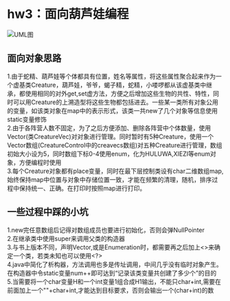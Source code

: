 # hw3：面向葫芦娃编程

![UML图](https://github.com/shi1ro/java-2019-homeworks/blob/master/3-OOPAdvanced/%E6%AC%A7%E4%B9%89%E6%9D%B0-171830568/image/UML.png)

## 面向对象思路

1.由于蛇精、葫芦娃等个体都具有位置，姓名等属性，将这些属性聚合起来作为一个虚基类Creature，葫芦娃，爷爷，蝎子精，蛇精，小喽啰都从该虚基类中继承，都使用相同的对外get,set虚方法，方便之后增加这些生物的共性、特性，同时可以用Creature的上溯造型将这些生物都包括进去。一些某一类所有对象公用的变量，如该类对象在map中的表示形式，该类一共new了几个对象等信息使用static变量修饰</br>
2.由于各阵营人数不固定，为了之后方便添加、删除各阵营中个体数量，使用Vector<Creature>(类CreatureVec)对对象进行管理。同时暂时有5种Creature，使用一个Vector<Creature>数组(CreatureControl中的creavecs数组)对五种Creature进行管理，数组初始大小设为5，同时数组下标0-4使用enum，化为HULUWA,XIEZI等enum对象，方便编程时使用</br>
3.每个Creature对象都有place变量，同时在最下层控制类设有char二维数组map,始终保持map中位置与对象中存储位置一致，才能在频繁的清理，随机，排序过程中保持统一、正确。在打印时按照map进行打印。</br>
  
## 一些过程中踩的小坑
1.new完任意数组后记得对数组成员也要进行初始化，否则会弹NullPointer</br>
2.在继承类中使用super来调用父类的构造器</br>
3.与书上版本不同，声明Vector,或是Enumeration时，都需要再之后加上<>来确定一个类，若类未知也可以使用<?></br>
4.java中简化了析构器，方法调用也多是传址调用，中间几乎没有临时对象产生。在构造器中令static变量num++即可达到“记录该类变量共创建了多少个”的目的</br>
5.当需要将一个char变量H和一个int变量1组合成H1输出，不能只char+int,需要在前面加上一个""+char+int,才能达到目标要求，否则会输出一个(char+int)的数
